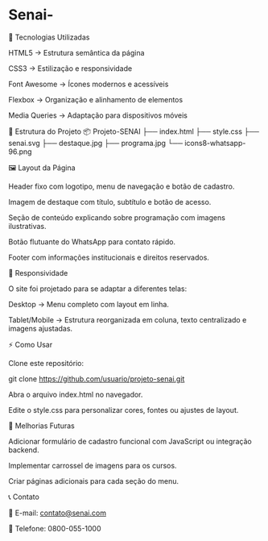 # Senai-
🚀 Tecnologias Utilizadas

HTML5 → Estrutura semântica da página

CSS3 → Estilização e responsividade

Font Awesome → Ícones modernos e acessíveis

Flexbox → Organização e alinhamento de elementos

Media Queries → Adaptação para dispositivos móveis

📂 Estrutura do Projeto
📦 Projeto-SENAI
├── index.html
├── style.css
├── senai.svg
├── destaque.jpg
├── programa.jpg
└── icons8-whatsapp-96.png

🖼️ Layout da Página

Header fixo com logotipo, menu de navegação e botão de cadastro.

Imagem de destaque com título, subtítulo e botão de acesso.

Seção de conteúdo explicando sobre programação com imagens ilustrativas.

Botão flutuante do WhatsApp para contato rápido.

Footer com informações institucionais e direitos reservados.

📱 Responsividade

O site foi projetado para se adaptar a diferentes telas:

Desktop → Menu completo com layout em linha.

Tablet/Mobile → Estrutura reorganizada em coluna, texto centralizado e imagens ajustadas.

⚡ Como Usar

Clone este repositório:

git clone https://github.com/usuario/projeto-senai.git


Abra o arquivo index.html no navegador.

Edite o style.css para personalizar cores, fontes ou ajustes de layout.

📌 Melhorias Futuras

Adicionar formulário de cadastro funcional com JavaScript ou integração backend.

Implementar carrossel de imagens para os cursos.

Criar páginas adicionais para cada seção do menu.

📞 Contato

📧 E-mail: contato@senai.com

📱 Telefone: 0800-055-1000
